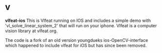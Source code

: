 # v
<b>vlfeat-ios</b>
This is Vlfeat running on IOS and includes a simple demo with 'vl_solve_linear_system_2' that will run on your iphone.
Vlfeat is a computer vision library at vlfeat.org.

The code is a fork of an old version youngdueks ios-OpenCV-interface which happened to include vlfeat for iOS but has 
since been removed.


